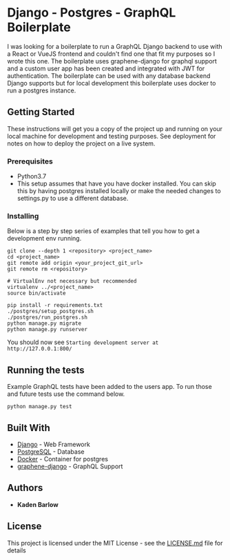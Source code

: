 # Django - Postgres - GraphQL Boilerplate

I was looking for a boilerplate to run a GraphQL Django backend to use with a React or VueJS frontend and couldn't find one that fit my purposes so I wrote this one.
The boilerplate uses graphene-django for graphql support and a custom user app has been created and integrated with JWT for authentication. The boilerplate can be used with any database backend Django supports but for local development this boilerplate uses docker to run a postgres instance.

## Getting Started

These instructions will get you a copy of the project up and running on your local machine for development and testing purposes. See deployment for notes on how to deploy the project on a live system.

### Prerequisites

- Python3.7
- This setup assumes that have you have docker installed. You can skip this by having postgres installed locally or make the needed changes to settings.py to use a different database.

### Installing

Below is a step by step series of examples that tell you how to get a development env running.

```
git clone --depth 1 <repository> <project_name>
cd <project_name>
git remote add origin <your_project_git_url>
git remote rm <repository>

# VirtualEnv not necessary but recommended
virtualenv ../<project_name>
source bin/activate

pip install -r requirements.txt
./postgres/setup_postgres.sh
./postgres/run_postgres.sh
python manage.py migrate
python manage.py runserver
```

You should now see `Starting development server at http://127.0.0.1:800/`

## Running the tests

Example GraphQL tests have been added to the users app. To run those and future tests use the command below.

```
python manage.py test
```

## Built With

* [Django](https://www.djangoproject.com/) - Web Framework
* [PostgreSQL](https://www.postgresql.org/) - Database
* [Docker](https://www.docker.com/) - Container for postgres
* [graphene-django](https://github.com/graphql-python/graphene-django) - GraphQL Support

## Authors

* **Kaden Barlow**

## License

This project is licensed under the MIT License - see the [LICENSE.md](LICENSE.md) file for details
